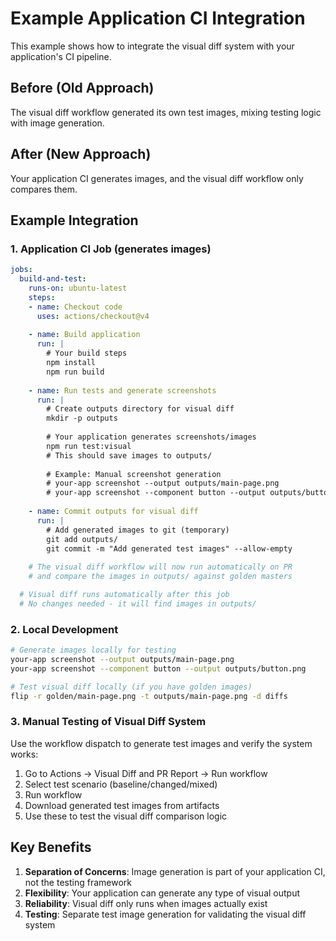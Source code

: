 # Example Application CI Integration

This example shows how to integrate the visual diff system with your application's CI pipeline.

## Before (Old Approach)
The visual diff workflow generated its own test images, mixing testing logic with image generation.

## After (New Approach)
Your application CI generates images, and the visual diff workflow only compares them.

## Example Integration

### 1. Application CI Job (generates images)
```yaml
jobs:
  build-and-test:
    runs-on: ubuntu-latest
    steps:
    - name: Checkout code
      uses: actions/checkout@v4
    
    - name: Build application
      run: |
        # Your build steps
        npm install
        npm run build
    
    - name: Run tests and generate screenshots
      run: |
        # Create outputs directory for visual diff
        mkdir -p outputs
        
        # Your application generates screenshots/images
        npm run test:visual
        # This should save images to outputs/
        
        # Example: Manual screenshot generation
        # your-app screenshot --output outputs/main-page.png
        # your-app screenshot --component button --output outputs/button.png
    
    - name: Commit outputs for visual diff
      run: |
        # Add generated images to git (temporary)
        git add outputs/
        git commit -m "Add generated test images" --allow-empty
    
    # The visual diff workflow will now run automatically on PR
    # and compare the images in outputs/ against golden masters

  # Visual diff runs automatically after this job
  # No changes needed - it will find images in outputs/
```

### 2. Local Development
```bash
# Generate images locally for testing
your-app screenshot --output outputs/main-page.png
your-app screenshot --component button --output outputs/button.png

# Test visual diff locally (if you have golden images)
flip -r golden/main-page.png -t outputs/main-page.png -d diffs
```

### 3. Manual Testing of Visual Diff System
Use the workflow dispatch to generate test images and verify the system works:

1. Go to Actions → Visual Diff and PR Report → Run workflow
2. Select test scenario (baseline/changed/mixed)
3. Run workflow
4. Download generated test images from artifacts
5. Use these to test the visual diff comparison logic

## Key Benefits

1. **Separation of Concerns**: Image generation is part of your application CI, not the testing framework
2. **Flexibility**: Your application can generate any type of visual output
3. **Reliability**: Visual diff only runs when images actually exist
4. **Testing**: Separate test image generation for validating the visual diff system